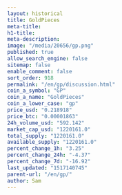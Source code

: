 ```yaml
---
layout: historical
title: GoldPieces
meta-title: 
h1-title: 
meta-description: 
image: "/media/20656/gp.png"
published: true
allow_search_engine: false
sitemap: false
enable_comment: false
sort_order: 918
permalink: "/en/gp/discussion.html"
coin_a_symbol: "GP"
coin_a_name: "GoldPieces"
coin_a_lower_case: "gp"
price_usd: "0.218918"
price_btc: "0.00001863"
24h_volume_usd: "592.142"
market_cap_usd: "1220161.0"
total_supply: "1220161.0"
available_supply: "1220161.0"
percent_change_1h: "3.25"
percent_change_24h: "-4.37"
percent_change_7d: "-16.92"
last_updated: "1517140745"
parent-url: "/en/gp/"
author: Sam
---
```


